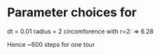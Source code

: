  # Parameter choices for 
 dt = 0.01
 radius = 2
circomforence with r=2: => 6.28

Hence ~600 steps for one tour
